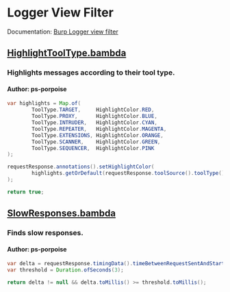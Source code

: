 <!--
*** AUTO-GENERATED FILE ***
This file is auto-generated by BambdaChecker.
Please do not manually edit this file, or include any changes to this file in pull requests.
-->
# Logger View Filter
Documentation: [Burp Logger view filter](https://portswigger.net/burp/documentation/desktop/tools/logger/filter-view#bambda-mode)
## [HighlightToolType.bambda](https://github.com/PortSwigger/bambdas/blob/main/Logger/View/HighlightToolType.bambda)
### Highlights messages according to their tool type.
#### Author: ps-porpoise
```java
var highlights = Map.of(
        ToolType.TARGET,     HighlightColor.RED,
        ToolType.PROXY,      HighlightColor.BLUE,
        ToolType.INTRUDER,   HighlightColor.CYAN,
        ToolType.REPEATER,   HighlightColor.MAGENTA,
        ToolType.EXTENSIONS, HighlightColor.ORANGE,
        ToolType.SCANNER,    HighlightColor.GREEN,
        ToolType.SEQUENCER,  HighlightColor.PINK
);

requestResponse.annotations().setHighlightColor(
        highlights.getOrDefault(requestResponse.toolSource().toolType(), HighlightColor.NONE)
);

return true;

```
## [SlowResponses.bambda](https://github.com/PortSwigger/bambdas/blob/main/Logger/View/SlowResponses.bambda)
### Finds slow responses.
#### Author: ps-porpoise
```java
var delta = requestResponse.timingData().timeBetweenRequestSentAndStartOfResponse();
var threshold = Duration.ofSeconds(3);

return delta != null && delta.toMillis() >= threshold.toMillis();

```
